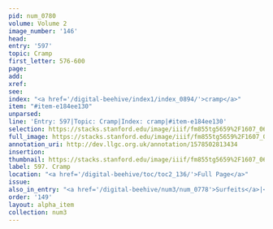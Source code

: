 ```yaml
---
pid: num_0780
volume: Volume 2
image_number: '146'
head: 
entry: '597'
topic: Cramp
first_letter: 576-600
page: 
add: 
xref: 
see: 
index: "<a href='/digital-beehive/index1/index_0894/'>cramp</a>"
item: "#item-e184ee130"
unparsed: 
line: 'Entry: 597|Topic: Cramp|Index: cramp|#item-e184ee130'
selection: https://stacks.stanford.edu/image/iiif/fm855tg5659%2F1607_0613/857,4713,2736,236/full/0/default.jpg
full_image: https://stacks.stanford.edu/image/iiif/fm855tg5659%2F1607_0613/full/full/0/default.jpg
annotation_uri: http://dev.llgc.org.uk/annotation/1578502813434
insertion: 
thumbnail: https://stacks.stanford.edu/image/iiif/fm855tg5659%2F1607_0613/857,4713,600,180/250,/0/default.jpg
label: 597. Cramp
location: "<a href='/digital-beehive/toc/toc2_136/'>Full Page</a>"
issue: 
also_in_entry: "<a href='/digital-beehive/num3/num_0778'>Surfeits</a>|<a href='/digital-beehive/num3/num_0779'>Impostumes</a>"
order: '149'
layout: alpha_item
collection: num3
---
```


